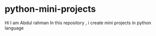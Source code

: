 # python-mini-projects
Hi
I am Abdul rahman 
In this repository , i create mini projects in python language  

